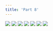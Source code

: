 ```yaml
---
title: 'Part 8'
---
```


![](/images/shell/part-8/shell70.jpg)
![](/images/shell/part-8/shell71.jpg)
![](/images/shell/part-8/shell72.jpg)
![](/images/shell/part-8/shell73.jpg)
![](/images/shell/part-8/shell74.jpg)
![](/images/shell/part-8/shell75.jpg)
![](/images/shell/part-8/shell76.jpg)